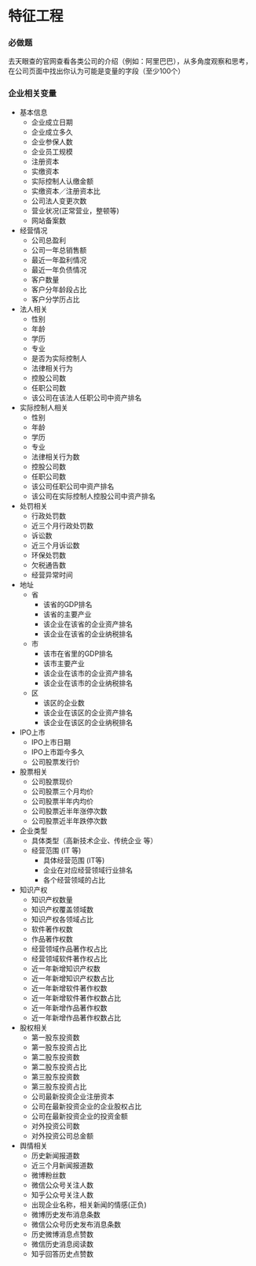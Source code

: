 # 特征工程
### 必做题
去天眼查的官网查看各类公司的介绍（例如：阿里巴巴），从多角度观察和思考，在公司页面中找出你认为可能是变量的字段（至少100个）
### 企业相关变量
- 基本信息
  - 企业成立日期
  - 企业成立多久
  - 企业参保人数
  - 企业员工规模
  - 注册资本
  - 实缴资本
  - 实际控制人认缴金额
  - 实缴资本／注册资本比
  - 公司法人变更次数
  - 营业状况(正常营业，整顿等)
  - 网站备案数
- 经营情况
  - 公司总盈利
  - 公司一年总销售额
  - 最近一年盈利情况
  - 最近一年负债情况
  - 客户数量
  - 客户分年龄段占比
  - 客户分学历占比
- 法人相关
  - 性别
  - 年龄
  - 学历
  - 专业
  - 是否为实际控制人
  - 法律相关行为
  - 控股公司数
  - 任职公司数
  - 该公司在该法人任职公司中资产排名
- 实际控制人相关
  - 性别
  - 年龄
  - 学历
  - 专业
  - 法律相关行为数
  - 控股公司数
  - 任职公司数
  - 该公司任职公司中资产排名
  - 该公司在实际控制人控股公司中资产排名
- 处罚相关
  - 行政处罚数
  - 近三个月行政处罚数
  - 诉讼数
  - 近三个月诉讼数
  - 环保处罚数
  - 欠税通告数
  - 经营异常时间
- 地址
  - 省
      - 该省的GDP排名
      - 该省的主要产业
      - 该企业在该省的企业资产排名
      - 该企业在该省的企业纳税排名
  - 市
      - 该市在省里的GDP排名
      - 该市主要产业
      - 该企业在该市的企业资产排名
      - 该企业在该市的企业纳税排名
  - 区
      - 该区的企业数
      - 该企业在该区的企业资产排名
      - 该企业在该区的企业纳税排名
- IPO上市
   - IPO上市日期
   - IPO上市距今多久
   - 公司股票发行价
- 股票相关
   - 公司股票现价
   - 公司股票三个月均价
   - 公司股票半年内均价
   - 公司股票近半年涨停次数
   - 公司股票近半年跌停次数
- 企业类型
   - 具体类型（高新技术企业、传统企业 等）
   - 经营范围 (IT 等)
       - 具体经营范围 (IT等)
       - 企业在对应经营领域行业排名
       - 各个经营领域的占比
- 知识产权
   - 知识产权数量
   - 知识产权覆盖领域数
   - 知识产权各领域占比
   - 软件著作权数
   - 作品著作权数
   - 经营领域作品著作权占比
   - 经营领域软件著作权占比
   - 近一年新增知识产权数
   - 近一年新增知识产权数占比
   - 近一年新增软件著作权数
   - 近一年新增软件著作权数占比
   - 近一年新增作品著作权数
   - 近一年新增作品著作权数占比
- 股权相关
   - 第一股东投资数
   - 第一股东投资占比
   - 第二股东投资数
   - 第二股东投资占比
   - 第三股东投资数
   - 第三股东投资占比
   - 公司最新投资企业注册资本
   - 公司在最新投资企业的企业股权占比
   - 公司在最新投资企业的投资金额
   - 对外投资公司数
   - 对外投资公司总金额
- 舆情相关
   - 历史新闻报道数
   - 近三个月新闻报道数
   - 微博粉丝数
   - 微信公众号关注人数
   - 知乎公众号关注人数
   - 出现企业名称，相关新闻的情感(正负)
   - 微博历史发布消息条数
   - 微信公众号历史发布消息条数
   - 历史微博消息点赞数
   - 微信历史消息阅读数
   - 知乎回答历史点赞数

